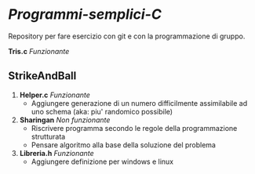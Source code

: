 # *Programmi-semplici-C*
Repository per fare esercizio con git e con la programmazione di gruppo.

**Tris.c** *Funzionante*

## StrikeAndBall
1. **Helper.c** *Funzionante*
    * Aggiungere generazione di un numero difficilmente assimilabile ad uno schema (aka: piu' randomico possibile)
2. **Sharingan** *Non funzionante*
    * Riscrivere programma secondo le regole della programmazione strutturata
    * Pensare algoritmo alla base della soluzione del problema
3. **Libreria.h** *Funzionante*
    * Aggiungere definizione per windows e linux